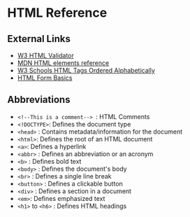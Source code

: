 # HTML Reference

## External Links

- [W3 HTML Validator](https://validator.w3.org/)
- [MDN HTML elements reference](https://developer.mozilla.org/en-US/docs/Web/HTML/Reference/Elements)
- [W3 Schools HTML Tags Ordered Alphabetically](https://www.w3schools.com/TAGS/default.asp)
- [HTML Form Basics](https://www.theodinproject.com/lessons/node-path-intermediate-html-and-css-form-basics)

## Abbreviations

- `<!--This is a comment--> `: HTML Comments
- `<!DOCTYPE>`: Defines the document type
- `<head>` : Contains metadata/information for the document
- `<html>`: Defines the root of an HTML document
- `<a>`: Defines a hyperlink
- `<abbr>` : Defines an abbreviation or an acronym
- `<b>` : Defines bold text
- `<body>` : Defines the document's body
- `<br>` : Defines a single line break
- `<button>` : Defines a clickable button
- `<div>` : Defines a section in a document
- `<em>`: Defines emphasized text
- `<h1>` to `<h6>` : Defines HTML headings
